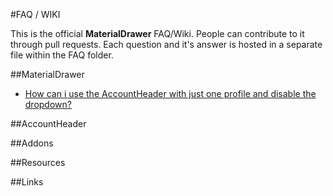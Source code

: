 #FAQ / WIKI

This is the official **MaterialDrawer** FAQ/Wiki. People can contribute to it through pull requests.
Each question and it's answer is hosted in a separate file within the FAQ folder.

##MaterialDrawer

* [How can i use the AccountHeader with just one profile and disable the dropdown?](FAQ/accountheader_single_profile_without_dropdown.md)


##AccountHeader

##Addons

##Resources

##Links